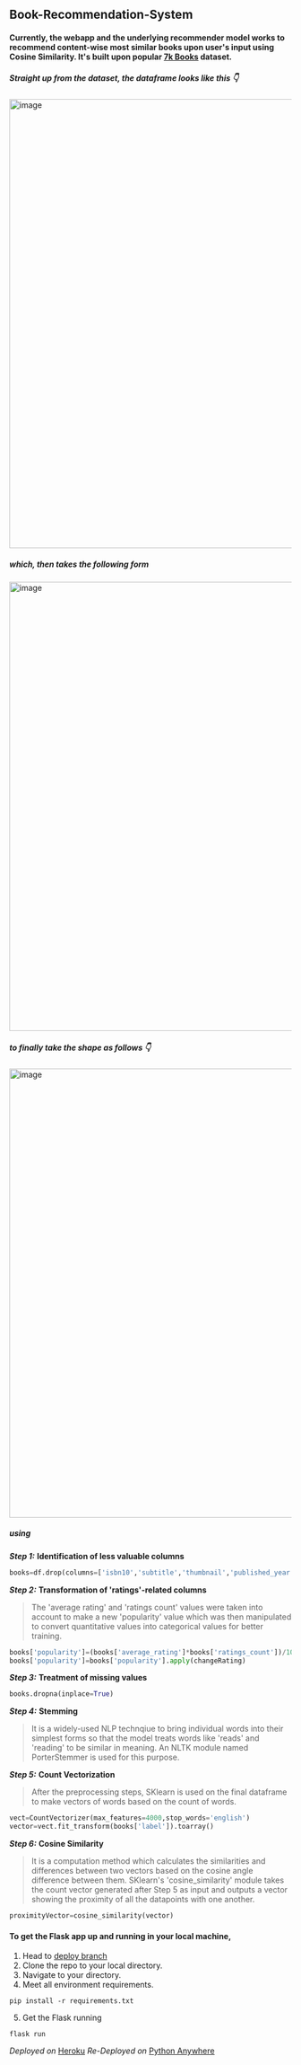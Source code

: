 ## Book-Recommendation-System
#### Currently, the webapp and the underlying recommender model works to recommend content-wise most similar books upon user's input using Cosine Similarity. It's built upon popular [7k Books](https://www.kaggle.com/datasets/dylanjcastillo/7k-books-with-metadata) dataset.

##### Straight up from the dataset, the dataframe looks like this :point_down:<br>
<img width="800" alt="image" src="https://user-images.githubusercontent.com/67289887/174998044-f75bf47f-89b0-4cda-92ce-e941cee6caa3.png"><br>
##### which, then takes the following form <br>
<img width="800" alt="image" src="https://user-images.githubusercontent.com/67289887/174998507-5570f136-e656-4b3d-b0b4-fdc7e7a2f17f.png"><br>
##### to finally take the shape as follows :point_down:<br>
<img width="800" alt="image" src="https://user-images.githubusercontent.com/67289887/174998639-fa6e2bc4-d33b-43bb-8618-40d5716e183e.png"><br>
##### using
***Step 1:*** **Identification of less valuable columns**
```python
books=df.drop(columns=['isbn10','subtitle','thumbnail','published_year','num_pages'])
```
***Step 2:*** **Transformation of 'ratings'-related columns**
>The 'average rating' and 'ratings count' values were taken into account to make a new 'popularity' value which was then manipulated to convert quantitative values into categorical values for better training.
```python
books['popularity']=(books['average_rating']*books['ratings_count'])/100000
books['popularity']=books['popularity'].apply(changeRating)
```
***Step 3:*** **Treatment of missing values**
```python
books.dropna(inplace=True)
```
***Step 4:*** **Stemming**
>It is a widely-used NLP technqiue to bring individual words into their simplest forms so that the model treats words like 'reads' and 'reading' to be similar in meaning. An NLTK module named PorterStemmer is used for this purpose.

***Step 5:*** **Count Vectorization**
>After the preprocessing steps, SKlearn is used on the final dataframe to make vectors of words based on the count of words.
```python
vect=CountVectorizer(max_features=4000,stop_words='english')
vector=vect.fit_transform(books['label']).toarray()
```
***Step 6:*** **Cosine Similarity**
>It is a computation method which calculates the similarities and differences between two vectors based on the cosine angle difference between them. SKlearn's 'cosine_similarity' module takes the count vector generated after Step 5 as input and outputs a vector showing the proximity of all the datapoints with one another.
```python
proximityVector=cosine_similarity(vector)
```

#### To get the Flask app up and running in your local machine,
1. Head to [deploy branch](https://github.com/jaissugam/Book-Recommendation-System/tree/deployv1)
2. Clone the repo to your local directory.
3. Navigate to your directory.
4. Meet all environment requirements.
```
pip install -r requirements.txt
```
5. Get the Flask running
```
flask run
```

*Deployed on* [Heroku](https://id.heroku.com/login)
*Re-Deployed on* [Python Anywhere](https://www.pythonanywhere.com/)





